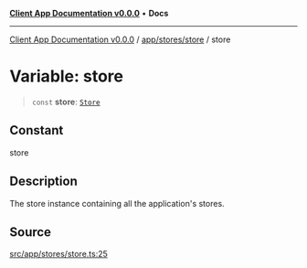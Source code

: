 [**Client App Documentation v0.0.0**](../../../../README.md) • **Docs**

***

[Client App Documentation v0.0.0](../../../../README.md) / [app/stores/store](../README.md) / store

# Variable: store

> `const` **store**: [`Store`](../interfaces/Store.md)

## Constant

store

## Description

The store instance containing all the application's stores.

## Source

[src/app/stores/store.ts:25](https://github.com/jimmykurian/Reactivities/blob/c2b83f2afb021f3781b26a719c82722d16787bac/client-app/src/app/stores/store.ts#L25)
